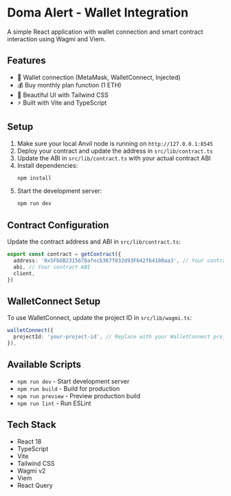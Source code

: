 # Doma Alert - Wallet Integration

A simple React application with wallet connection and smart contract interaction using Wagmi and Viem.

## Features

- 🔗 Wallet connection (MetaMask, WalletConnect, Injected)
- 💰 Buy monthly plan function (1 ETH)
- 🎨 Beautiful UI with Tailwind CSS
- ⚡ Built with Vite and TypeScript

## Setup

1. Make sure your local Anvil node is running on `http://127.0.0.1:8545`
2. Deploy your contract and update the address in `src/lib/contract.ts`
3. Update the ABI in `src/lib/contract.ts` with your actual contract ABI
4. Install dependencies:
   ```bash
   npm install
   ```
5. Start the development server:
   ```bash
   npm run dev
   ```

## Contract Configuration

Update the contract address and ABI in `src/lib/contract.ts`:

```typescript
export const contract = getContract({
  address: '0x5FbDB2315678afecb367f032d93F642f64180aa3', // Your contract address
  abi, // Your contract ABI
  client,
})
```

## WalletConnect Setup

To use WalletConnect, update the project ID in `src/lib/wagmi.ts`:

```typescript
walletConnect({
  projectId: 'your-project-id', // Replace with your WalletConnect project ID
}),
```

## Available Scripts

- `npm run dev` - Start development server
- `npm run build` - Build for production
- `npm run preview` - Preview production build
- `npm run lint` - Run ESLint

## Tech Stack

- React 18
- TypeScript
- Vite
- Tailwind CSS
- Wagmi v2
- Viem
- React Query
